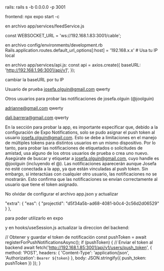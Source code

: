 rails:
rails s -b 0.0.0.0 -p 3001

frontend:
npx expo start -c

en archivo app/services/feedService.js

const WEBSOCKET_URL = 'ws://192.168.1.83:3001/cable';

en archivo config/environments/development.rb
Rails.application.routes.default_url_options[:host] = '192.168.x.x' # Usa tu IP local

en archivo app/services/api.js:
const api = axios.create({
baseURL: 'http://192.168.1.96:3001/api/v1',
});

cambiar la baseURL por tu IP

Usuario de prueba
josefa.olguin@gmail.com
qwerty

Otros usuarios para probar las notificaciones de josefa.olguin (@joolguin)

adrianne@gmail.com
qwerty

dali.barrera@gmail.com
qwerty

En la sección para probar la app, es importante especificar que, debido a la configuración de Expo Notifications, solo se pudo asignar el push token al usuario josefa.olguin@gmail.com. Esto se debe a limitaciones en el manejo de múltiples tokens para distintos usuarios en un mismo dispositivo. Por lo tanto, para probar las notificaciones de etiquetados o solicitudes de amistad, usa alguno de los otros usuarios de prueba o crea uno nuevo. Asegúrate de buscar y etiquetar a josefa.olguin@gmail.com, cuyo handle es @joolguin (incluyendo el @). Las notificaciones aparecerán aunque Josefa no esté conectada a la app, ya que están vinculadas al push token. Sin embargo, si interactúas con cualquier otro usuario, las notificaciones no se mostrarán. Esto confirma que las notificaciones se envían correctamente al usuario que tiene el token asignado.

No olvidar de configurar el archivo app.json
y actualizar

"extra": {
"eas": {
"projectId": "d5f34a5b-ad68-4081-b0c4-2c56d2d06529"
}
},

para poder utilizarlo en expo

y en hooks/useSession.js actualizar la direccion del backend:

// Obtener y guardar el token de notificación
const pushToken = await registerForPushNotificationsAsync();
if (pushToken) {
// Enviar el token al backend
await fetch('http://192.168.1.85:3001/api/v1/users/push_token', {
method: 'POST',
headers: {
'Content-Type': 'application/json',
'Authorization': `Bearer ${token}`
},
body: JSON.stringify({ push_token: pushToken })
});
}
